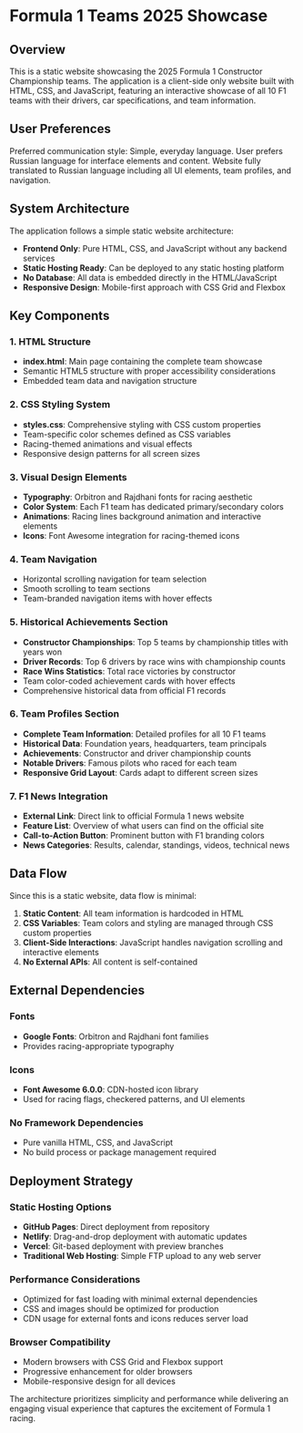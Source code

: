 # Formula 1 Teams 2025 Showcase

## Overview

This is a static website showcasing the 2025 Formula 1 Constructor Championship teams. The application is a client-side only website built with HTML, CSS, and JavaScript, featuring an interactive showcase of all 10 F1 teams with their drivers, car specifications, and team information.

## User Preferences

Preferred communication style: Simple, everyday language.
User prefers Russian language for interface elements and content.
Website fully translated to Russian language including all UI elements, team profiles, and navigation.

## System Architecture

The application follows a simple static website architecture:

- **Frontend Only**: Pure HTML, CSS, and JavaScript without any backend services
- **Static Hosting Ready**: Can be deployed to any static hosting platform
- **No Database**: All data is embedded directly in the HTML/JavaScript
- **Responsive Design**: Mobile-first approach with CSS Grid and Flexbox

## Key Components

### 1. HTML Structure
- **index.html**: Main page containing the complete team showcase
- Semantic HTML5 structure with proper accessibility considerations
- Embedded team data and navigation structure

### 2. CSS Styling System
- **styles.css**: Comprehensive styling with CSS custom properties
- Team-specific color schemes defined as CSS variables
- Racing-themed animations and visual effects
- Responsive design patterns for all screen sizes

### 3. Visual Design Elements
- **Typography**: Orbitron and Rajdhani fonts for racing aesthetic
- **Color System**: Each F1 team has dedicated primary/secondary colors
- **Animations**: Racing lines background animation and interactive elements
- **Icons**: Font Awesome integration for racing-themed icons

### 4. Team Navigation
- Horizontal scrolling navigation for team selection
- Smooth scrolling to team sections
- Team-branded navigation items with hover effects

### 5. Historical Achievements Section
- **Constructor Championships**: Top 5 teams by championship titles with years won
- **Driver Records**: Top 6 drivers by race wins with championship counts
- **Race Wins Statistics**: Total race victories by constructor
- Team color-coded achievement cards with hover effects
- Comprehensive historical data from official F1 records

### 6. Team Profiles Section
- **Complete Team Information**: Detailed profiles for all 10 F1 teams
- **Historical Data**: Foundation years, headquarters, team principals
- **Achievements**: Constructor and driver championship counts
- **Notable Drivers**: Famous pilots who raced for each team
- **Responsive Grid Layout**: Cards adapt to different screen sizes

### 7. F1 News Integration
- **External Link**: Direct link to official Formula 1 news website
- **Feature List**: Overview of what users can find on the official site
- **Call-to-Action Button**: Prominent button with F1 branding colors
- **News Categories**: Results, calendar, standings, videos, technical news

## Data Flow

Since this is a static website, data flow is minimal:

1. **Static Content**: All team information is hardcoded in HTML
2. **CSS Variables**: Team colors and styling are managed through CSS custom properties
3. **Client-Side Interactions**: JavaScript handles navigation scrolling and interactive elements
4. **No External APIs**: All content is self-contained

## External Dependencies

### Fonts
- **Google Fonts**: Orbitron and Rajdhani font families
- Provides racing-appropriate typography

### Icons
- **Font Awesome 6.0.0**: CDN-hosted icon library
- Used for racing flags, checkered patterns, and UI elements

### No Framework Dependencies
- Pure vanilla HTML, CSS, and JavaScript
- No build process or package management required

## Deployment Strategy

### Static Hosting Options
- **GitHub Pages**: Direct deployment from repository
- **Netlify**: Drag-and-drop deployment with automatic updates
- **Vercel**: Git-based deployment with preview branches
- **Traditional Web Hosting**: Simple FTP upload to any web server

### Performance Considerations
- Optimized for fast loading with minimal external dependencies
- CSS and images should be optimized for production
- CDN usage for external fonts and icons reduces server load

### Browser Compatibility
- Modern browsers with CSS Grid and Flexbox support
- Progressive enhancement for older browsers
- Mobile-responsive design for all devices

The architecture prioritizes simplicity and performance while delivering an engaging visual experience that captures the excitement of Formula 1 racing.